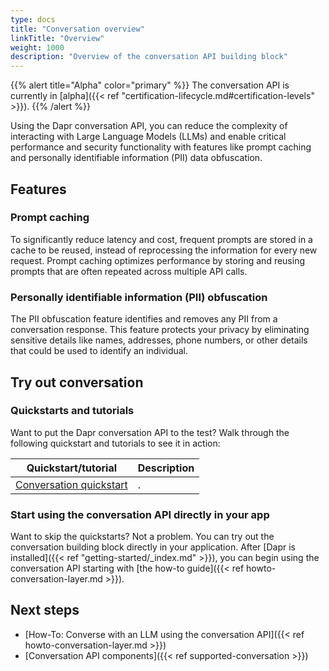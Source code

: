 ```yaml
---
type: docs
title: "Conversation overview"
linkTitle: "Overview"
weight: 1000
description: "Overview of the conversation API building block"
---
```


{{% alert title="Alpha" color="primary" %}}
The conversation API is currently in [alpha]({{< ref "certification-lifecycle.md#certification-levels" >}}).
{{% /alert %}}


Using the Dapr conversation API, you can reduce the complexity of interacting with Large Language Models (LLMs) and enable critical performance and security functionality with features like prompt caching and personally identifiable information (PII) data obfuscation.

## Features

### Prompt caching

To significantly reduce latency and cost, frequent prompts are stored in a cache to be reused, instead of reprocessing the information for every new request. Prompt caching optimizes performance by storing and reusing prompts that are often repeated across multiple API calls.

### Personally identifiable information (PII) obfuscation

The PII obfuscation feature identifies and removes any PII from a conversation response. This feature protects your privacy by eliminating sensitive details like names, addresses, phone numbers, or other details that could be used to identify an individual.

## Try out conversation

### Quickstarts and tutorials

Want to put the Dapr conversation API to the test? Walk through the following quickstart and tutorials to see it in action:

| Quickstart/tutorial | Description |
| ------------------- | ----------- |
| [Conversation quickstart](todo) | . |

### Start using the conversation API directly in your app

Want to skip the quickstarts? Not a problem. You can try out the conversation building block directly in your application. After [Dapr is installed]({{< ref "getting-started/_index.md" >}}), you can begin using the conversation API starting with [the how-to guide]({{< ref howto-conversation-layer.md >}}).

## Next steps

- [How-To: Converse with an LLM using the conversation API]({{< ref howto-conversation-layer.md >}})
- [Conversation API components]({{< ref supported-conversation >}})